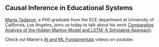## Causal Inference in Educational Systems

[Manie Tadayon](https://twitter.com/manietadayon), a PhD graduate from the ECE department at University of California, Los Angeles, joins us today to talk about his work [Comparative Analysis of the Hidden Markov Model and LSTM: A Simulative Approach](https://arxiv.org/abs/2008.03825).

Check out Manie's [AI and ML Fundamentals](https://www.youtube.com/channel/UCjNDIlqrFdKUgSeN9wV-OzQ) videos on youtube.
